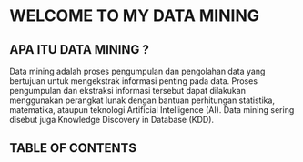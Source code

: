 # WELCOME TO MY DATA MINING

## APA ITU DATA MINING ?
Data mining adalah proses pengumpulan dan pengolahan data yang bertujuan untuk mengekstrak informasi penting pada data. 
Proses pengumpulan dan ekstraksi informasi tersebut dapat dilakukan menggunakan perangkat lunak dengan bantuan perhitungan statistika, 
matematika, ataupun teknologi Artificial Intelligence (AI). 
Data mining sering disebut juga Knowledge Discovery in Database (KDD).

## TABLE OF CONTENTS